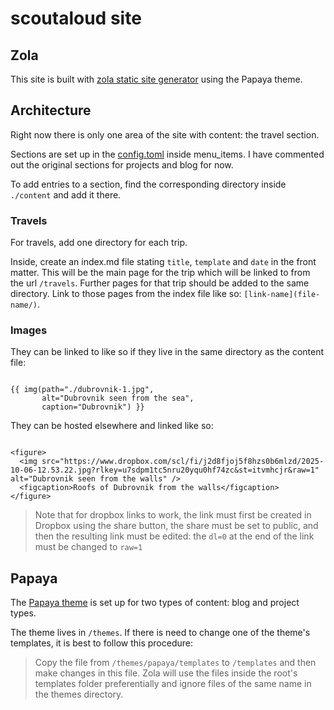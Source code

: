 # scoutaloud site

## Zola

This site is built with [zola static site generator](https://www.getzola.org/documentation/getting-started/overview/) using the Papaya theme.

## Architecture

Right now there is only one area of the site with content: the travel section.

Sections are set up in the [config.toml](./config.toml) inside menu_items. I have commented out the original sections for projects and blog for now.

To add entries to a section, find the corresponding directory inside `./content` and add it there.

### Travels

For travels, add one directory for each trip.

Inside, create an index.md file stating `title`, `template` and `date` in the front matter. This will be the main page for the trip which will be linked to from the url `/travels`. Further pages for that trip should be added to the same directory. Link to those pages from the index file like so: `[link-name](file-name/)`.

### Images

They can be linked to like so if they live in the same directory as the content file:

```

{{ img(path="./dubrovnik-1.jpg",
       alt="Dubrovnik seen from the sea",
       caption="Dubrovnik") }}
```

They can be hosted elsewhere and linked like so:

```

<figure>
  <img src="https://www.dropbox.com/scl/fi/j2d8fjoj5f8hzs0b6mlzd/2025-10-06-12.53.22.jpg?rlkey=u7sdpm1tc5nru20yqu0hf74zc&st=itvmhcjr&raw=1" alt="Dubrovnik seen from the walls" />
  <figcaption>Roofs of Dubrovnik from the walls</figcaption>
</figure>
```

>Note that for dropbox links to work, the link must first be created in Dropbox using the share button,  the share must be set to public, and then the resulting link must be edited: the `dl=0` at the end of the link must be changed to `raw=1`

## Papaya

The [Papaya theme](https://www.getzola.org/themes/papaya/) is set up for two types of content: blog and project types.

The theme lives in `/themes`. If there is need to change one of the theme's templates, it is best to follow this procedure:

>Copy the file from `/themes/papaya/templates` to `/templates` and then make changes in this file. Zola will use the files inside the root's templates folder preferentially and ignore files of the same name in the themes directory.